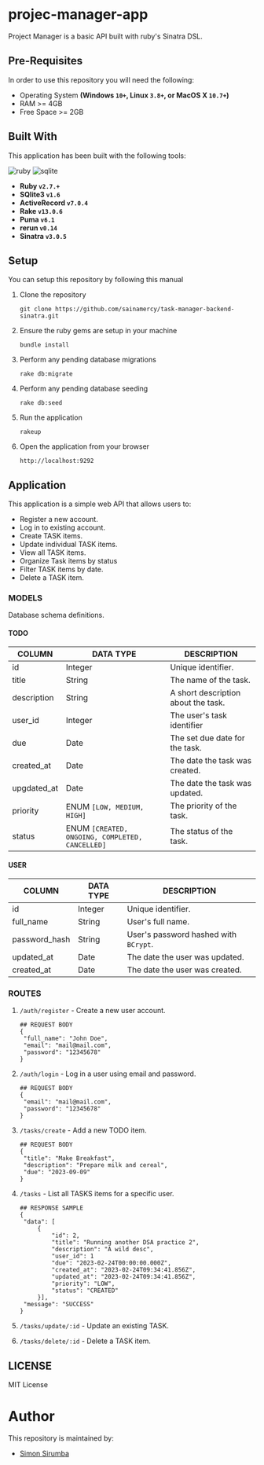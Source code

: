 # projec-manager-app
Project Manager is a basic API built with ruby's Sinatra DSL. 



## Pre-Requisites
In order to use this repository you will need the following:

- Operating System **(Windows `10+`, Linux `3.8+`, or MacOS X `10.7+`)**
- RAM >= 4GB
- Free Space >= 2GB

## Built With
This application has been built with the following tools:

![ruby](https://img.shields.io/badge/Ruby-CC342D?style=for-the-badge&logo=ruby&logoColor=white)
![sqlite](https://img.shields.io/badge/SQLite-07405E?style=for-the-badge&logo=sqlite&logoColor=white)


- **Ruby `v2.7.+`**
- **SQlite3 `v1.6`**
- **ActiveRecord `v7.0.4`**
- **Rake `v13.0.6`**
- **Puma `v6.1`**
- **rerun `v0.14`**
- **Sinatra `v3.0.5`**

## Setup
You can setup this repository by following this manual

1. Clone the repository
    ```{shell}
   git clone https://github.com/sainamercy/task-manager-backend-sinatra.git
   ```
2. Ensure the ruby gems are setup in your machine
    ```{shell}
   bundle install
   ```
3. Perform any pending database migrations
   ```{shell}
   rake db:migrate
   ```
4. Perform any pending database seeding
   ```{shell}
   rake db:seed
   ```
4. Run the application
    ```{shell}
    rakeup
    ```
5. Open the application from your browser
    ```
   http://localhost:9292
   ```
   
## Application
This application is a simple web API that allows users to:

- Register a new account.
- Log in to existing account.
- Create TASK items.
- Update individual TASK items.
- View all TASK items.
- Organize Task items by status
- Filter TASK items by date.
- Delete a TASK item.

### MODELS
Database schema definitions.

#### TODO

| COLUMN      | DATA TYPE                                       | DESCRIPTION                         | 
|-------------|-------------------------------------------------|-------------------------------------|
| id          | Integer                                         | Unique identifier.                  |
| title       | String                                          | The name of the task.               |
| description | String                                          | A short description about the task. |
| user_id     | Integer                                         | The user's task identifier          |
| due         | Date                                            | The set due date for the task.      |
| created_at  | Date                                            | The date the task was created.      |
| upgdated_at | Date                                            | The date the task was updated.      |
| priority    | ENUM `[LOW, MEDIUM, HIGH]`                      | The priority of the task.           |
| status      | ENUM `[CREATED, ONGOING, COMPLETED, CANCELLED]` | The status of the task.             |


#### USER
| COLUMN        | DATA TYPE | DESCRIPTION                           | 
|---------------|-----------|---------------------------------------|
| id            | Integer   | Unique identifier.                    |
| full_name     | String    | User's full name.                     |
| password_hash | String    | User's password hashed with `BCrypt`. |
| updated_at    | Date      | The date the user was updated.        |
| created_at    | Date      | The date the user was created.        |


### ROUTES

1. `/auth/register` - Create a new user account.
   
   ```{json}
   ## REQUEST BODY
   {
    "full_name": "John Doe",
    "email": "mail@mail.com",
    "password": "12345678"
   }
   ```
2. `/auth/login` - Log in a user using email and password.

   ```{json}
   ## REQUEST BODY
   {
    "email": "mail@mail.com",
    "password": "12345678"
   }
   ```
3. `/tasks/create` - Add a new TODO item.

   ```{json}
   ## REQUEST BODY
   {
    "title": "Make Breakfast",
    "description": "Prepare milk and cereal",
    "due": "2023-09-09"
   }
   ```
4. `/tasks` - List all TASKS items for a specific user.

   ```{json}
   ## RESPONSE SAMPLE
   {
    "data": [
        {
            "id": 2,
            "title": "Running another DSA practice 2",
            "description": "A wild desc",
            "user_id": 1
            "due": "2023-02-24T00:00:00.000Z",
            "created_at": "2023-02-24T09:34:41.856Z",
            "updated_at": "2023-02-24T09:34:41.856Z",
            "priority": "LOW",
            "status": "CREATED"
        }],
    "message": "SUCCESS"
   }
   ```
5. `/tasks/update/:id` - Update an existing TASK.
6. `/tasks/delete/:id` - Delete a TASK item.

## LICENSE
MIT License

# Author
This repository is maintained by:

- [Simon Sirumba](https://github.com/Sirumba)